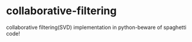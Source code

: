 # collaborative-filtering
collaborative filtering(SVD) implementation in python-beware of spaghetti code!
